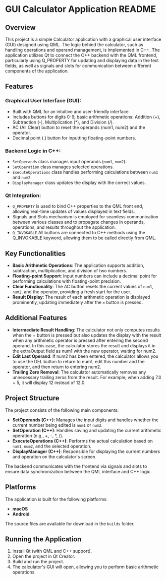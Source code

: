 # GUI Calculator Application README

## Overview
This project is a simple Calculator application with a graphical user interface (GUI) designed using QML. The logic behind the calculator, such as handling operations and operand management, is implemented in C++. The application utilizes Qt to connect the C++ backend with the QML frontend, particularly using Q_PROPERTY for updating and displaying data in the text fields, as well as signals and slots for communication between different components of the application.

## Features

### Graphical User Interface (GUI):
- Built with QML for an intuitive and user-friendly interface.
- Includes buttons for digits 0-9, basic arithmetic operations: Addition (+), Subtraction (-), Multiplication (*), and Division (/).
- AC (All Clear) button to reset the operands (num1, num2) and the operator.
- Decimal point (.) button for inputting floating-point numbers.

### Backend Logic in C++:
- `SetOperands` class manages input operands (`num1`, `num2`).
- `SetOperation` class manages selected operations.
- `ExecuteOperations` class handles performing calculations between `num1` and `num2`.
- `DisplayManager` class updates the display with the correct values.

### Qt Integration:
- `Q_PROPERTY` is used to bind C++ properties to the QML front end, allowing real-time updates of values displayed in text fields.
- Signals and Slots mechanism is employed for seamless communication between various classes and to propagate changes in operands, operations, and results throughout the application.
- `Q_INVOKABLE` All buttons are connected to C++ methods using the Q_INVOKABLE keyword, allowing them to be called directly from QML.

## Key Functionalities
- **Basic Arithmetic Operations**: The application supports addition, subtraction, multiplication, and division of two numbers.
- **Floating-point Support**: Input numbers can include a decimal point for performing calculations with floating-point precision.
- **Clear Functionality**: The AC button resets the current values of `num1`, `num2`, and the operator, providing a fresh start for the user.
- **Result Display**: The result of each arithmetic operation is displayed prominently, updating immediately after the `=` button is pressed.

## Additional Features
- **Intermediate Result Handling**: The calculator not only computes results when the = button is pressed but also updates the display with the result when any arithmetic operator is pressed after entering the second operand. In this case, the calculator stores the result and displays it in the extraOutput field as num1 with the new operator, waiting for num2.
- **Edit Last Operand**: If num2 has been entered, the calculator allows you to use the DEL button to return to num1, edit this number and the operator, and then return to entering num2.
- **Trailing Zero Removal**: The calculator automatically removes any unnecessary trailing zeros from the result. For example, when adding 7.0 + 5, it will display 12 instead of 12.0.

## Project Structure
The project consists of the following main components:
- **SetOperands (C++)**: Manages the input digits and handles whether the current number being edited is `num1` or `num2`.
- **SetOperation (C++)**: Handles saving and updating the current arithmetic operation (e.g., +, -, *, /).
- **ExecuteOperations (C++)**: Performs the actual calculation based on `num1`, `num2`, and the selected operation.
- **DisplayManager (C++)**: Responsible for displaying the current numbers and operation on the calculator's screen.

The backend communicates with the frontend via signals and slots to ensure data synchronization between the QML interface and C++ logic.

## Platforms
The application is built for the following platforms:
- **macOS**
- **Android**

The source files are available for download in the `builds` folder.

## Running the Application
1. Install Qt (with QML and C++ support).
2. Open the project in Qt Creator.
3. Build and run the project.
4. The calculator's GUI will open, allowing you to perform basic arithmetic operations.

